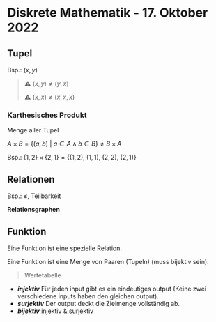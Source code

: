 # Diskrete Mathematik - 17. Oktober 2022

## Tupel

Bsp.: $(x,y)$

> :warning: $(x,y) \neq (y,x)$
>
> :warning: $(x,x) \neq (x,x,x)$

### Karthesisches Produkt

Menge aller Tupel

$A \times B = \{(a,b) \ | \ a \in A \land b \in B\} \neq B \times A$

Bsp.: $\{1,2\} \times \{2,1\} = \{(1,2),\ (1,1),\ (2,2),\ (2,1)\}$

## Relationen

Bsp.: $\leq$, Teilbarkeit

**Relationsgraphen**

## Funktion

Eine Funktion ist eine spezielle Relation.

Eine Funktion ist eine Menge von Paaren (Tupeln) (muss bijektiv sein).

> Wertetabelle

- ***injektiv*** Für jeden input gibt es ein eindeutiges output (Keine zwei verschiedene inputs haben den gleichen output).
- ***surjektiv*** Der output deckt die Zielmenge vollständig ab.
- ***bijektiv*** injektiv & surjektiv
